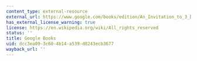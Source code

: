 ```yaml
---
content_type: external-resource
external_url: https://www.google.com/books/edition/An_Invitation_to_3_D_Vision/6tUqQmwan4UC?hl=en&gbpv=0
has_external_license_warning: true
license: https://en.wikipedia.org/wiki/All_rights_reserved
status: ''
title: Google Books
uid: dcc3ea09-3c60-4b14-a539-d8243ecb3677
wayback_url: ''
---
```

